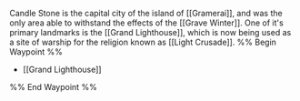 Candle Stone is the capital city of the island of [[Gramerai]], and was the only area able to withstand the effects of the [[Grave Winter]]. One of it's primary landmarks is the [[Grand Lighthouse]], which is now being used as a site of warship for the religion known as [[Light Crusade]].
%% Begin Waypoint %%
- [[Grand Lighthouse]]

%% End Waypoint %%
